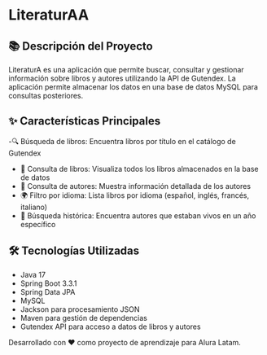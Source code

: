 # LiteraturAA

## 📚 Descripción del Proyecto
LiteraturA es una aplicación que permite buscar, consultar y gestionar información sobre libros y autores utilizando la API de Gutendex. La aplicación permite almacenar los datos en una base de datos MySQL para consultas posteriores.

## ✨ Características Principales
-🔍 Búsqueda de libros: Encuentra libros por título en el catálogo de Gutendex
- 📖 Consulta de libros: Visualiza todos los libros almacenados en la base de datos
- 👤 Consulta de autores: Muestra información detallada de los autores
- 🌍 Filtro por idioma: Lista libros por idioma (español, inglés, francés, italiano)
- 📅 Búsqueda histórica: Encuentra autores que estaban vivos en un año específico

## 🛠️ Tecnologías Utilizadas
- Java 17
- Spring Boot 3.3.1
- Spring Data JPA
- MySQL
- Jackson para procesamiento JSON
- Maven para gestión de dependencias
- Gutendex API para acceso a datos de libros y autores

Desarrollado con ❤️ como proyecto de aprendizaje para Alura Latam.
